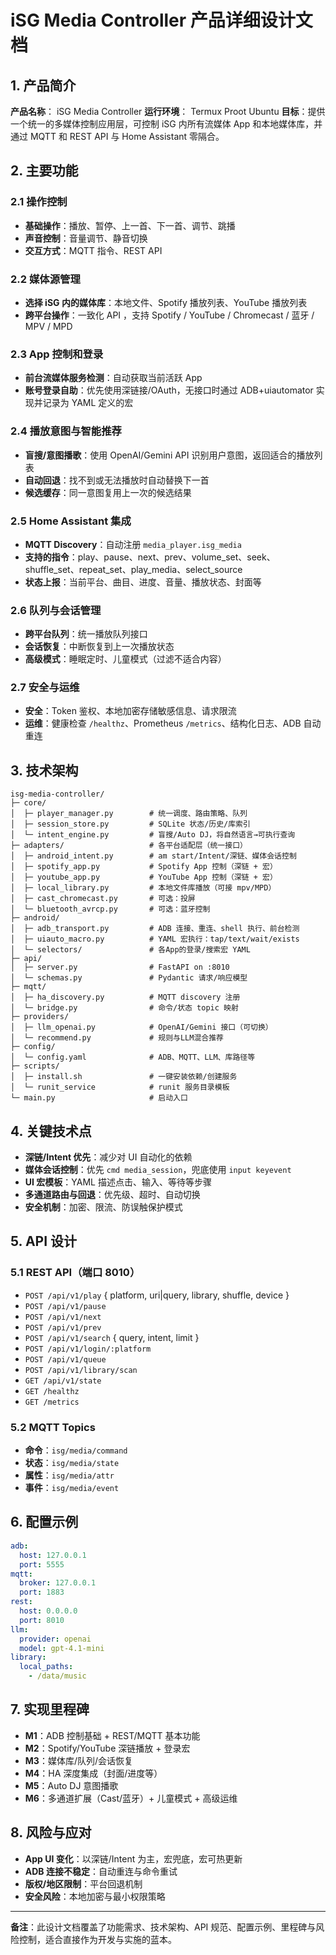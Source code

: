 # iSG Media Controller 产品详细设计文档

## 1. 产品简介

**产品名称**： iSG Media Controller
**运行环境**： Termux Proot Ubuntu
**目标**：提供一个统一的多媒体控制应用层，可控制 iSG 内所有流媒体 App 和本地媒体库，并通过 MQTT 和 REST API 与 Home Assistant 零隔合。

## 2. 主要功能

### 2.1 操作控制

* **基础操作**：播放、暂停、上一首、下一首、调节、跳播
* **声音控制**：音量调节、静音切换
* **交互方式**：MQTT 指令、REST API

### 2.2 媒体源管理

* **选择 iSG 内的媒体库**：本地文件、Spotify 播放列表、YouTube 播放列表
* **跨平台操作**：一致化 API ，支持 Spotify / YouTube / Chromecast / 蓝牙 / MPV / MPD

### 2.3 App 控制和登录

* **前台流媒体服务检测**：自动获取当前活跃 App
* **账号登录自助**：优先使用深链接/OAuth，无接口时通过 ADB+uiautomator 实现并记录为 YAML 定义的宏

### 2.4 播放意图与智能推荐

* **盲搜/意图播歌**：使用 OpenAI/Gemini API 识别用户意图，返回适合的播放列表
* **自动回退**：找不到或无法播放时自动替换下一首
* **候选缓存**：同一意图复用上一次的候选结果

### 2.5 Home Assistant 集成

* **MQTT Discovery**：自动注册 `media_player.isg_media`
* **支持的指令**：play、pause、next、prev、volume\_set、seek、shuffle\_set、repeat\_set、play\_media、select\_source
* **状态上报**：当前平台、曲目、进度、音量、播放状态、封面等

### 2.6 队列与会话管理

* **跨平台队列**：统一播放队列接口
* **会话恢复**：中断恢复到上一次播放状态
* **高级模式**：睡眠定时、儿童模式（过滤不适合内容）

### 2.7 安全与运维

* **安全**：Token 鉴权、本地加密存储敏感信息、请求限流
* **运维**：健康检查 `/healthz`、Prometheus `/metrics`、结构化日志、ADB 自动重连

## 3. 技术架构

```text
isg-media-controller/
├─ core/
│  ├─ player_manager.py        # 统一调度、路由策略、队列
│  ├─ session_store.py         # SQLite 状态/历史/库索引
│  └─ intent_engine.py         # 盲搜/Auto DJ，将自然语言→可执行查询
├─ adapters/                   # 各平台适配层（统一接口）
│  ├─ android_intent.py        # am start/Intent/深链、媒体会话控制
│  ├─ spotify_app.py           # Spotify App 控制（深链 + 宏）
│  ├─ youtube_app.py           # YouTube App 控制（深链 + 宏）
│  ├─ local_library.py         # 本地文件库播放（可接 mpv/MPD）
│  ├─ cast_chromecast.py       # 可选：投屏
│  └─ bluetooth_avrcp.py       # 可选：蓝牙控制
├─ android/
│  ├─ adb_transport.py         # ADB 连接、重连、shell 执行、前台检测
│  ├─ uiauto_macro.py          # YAML 宏执行：tap/text/wait/exists
│  └─ selectors/               # 各App的登录/搜索宏 YAML
├─ api/
│  ├─ server.py                # FastAPI on :8010
│  └─ schemas.py               # Pydantic 请求/响应模型
├─ mqtt/
│  ├─ ha_discovery.py          # MQTT discovery 注册
│  └─ bridge.py                # 命令/状态 topic 映射
├─ providers/
│  ├─ llm_openai.py            # OpenAI/Gemini 接口（可切换）
│  └─ recommend.py             # 规则与LLM混合推荐
├─ config/
│  └─ config.yaml              # ADB、MQTT、LLM、库路径等
├─ scripts/
│  ├─ install.sh               # 一键安装依赖/创建服务
│  └─ runit_service            # runit 服务目录模板
└─ main.py                     # 启动入口

```

## 4. 关键技术点

* **深链/Intent 优先**：减少对 UI 自动化的依赖
* **媒体会话控制**：优先 `cmd media_session`，兜底使用 `input keyevent`
* **UI 宏模板**：YAML 描述点击、输入、等待等步骤
* **多通道路由与回退**：优先级、超时、自动切换
* **安全机制**：加密、限流、防误触保护模式

## 5. API 设计

### 5.1 REST API（端口 8010）

* `POST /api/v1/play` { platform, uri|query, library, shuffle, device }
* `POST /api/v1/pause`
* `POST /api/v1/next`
* `POST /api/v1/prev`
* `POST /api/v1/search` { query, intent, limit }
* `POST /api/v1/login/:platform`
* `POST /api/v1/queue`
* `POST /api/v1/library/scan`
* `GET /api/v1/state`
* `GET /healthz`
* `GET /metrics`

### 5.2 MQTT Topics

* **命令**：`isg/media/command`
* **状态**：`isg/media/state`
* **属性**：`isg/media/attr`
* **事件**：`isg/media/event`

## 6. 配置示例

```yaml
adb:
  host: 127.0.0.1
  port: 5555
mqtt:
  broker: 127.0.0.1
  port: 1883
rest:
  host: 0.0.0.0
  port: 8010
llm:
  provider: openai
  model: gpt-4.1-mini
library:
  local_paths:
    - /data/music
```

## 7. 实现里程碑

* **M1**：ADB 控制基础 + REST/MQTT 基本功能
* **M2**：Spotify/YouTube 深链播放 + 登录宏
* **M3**：媒体库/队列/会话恢复
* **M4**：HA 深度集成（封面/进度等）
* **M5**：Auto DJ 意图播歌
* **M6**：多通道扩展（Cast/蓝牙）+ 儿童模式 + 高级运维

## 8. 风险与应对

* **App UI 变化**：以深链/Intent 为主，宏兜底，宏可热更新
* **ADB 连接不稳定**：自动重连与命令重试
* **版权/地区限制**：平台回退机制
* **安全风险**：本地加密与最小权限策略

---

**备注**：此设计文档覆盖了功能需求、技术架构、API 规范、配置示例、里程碑与风险控制，适合直接作为开发与实施的蓝本。
